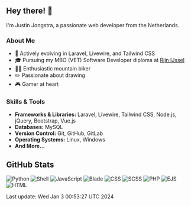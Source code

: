 ## Hey there! 👋

I'm Justin Jongstra, a passionate web developer from the Netherlands.

### About Me
- 🌱 Actively evolving in Laravel, Livewire, and Tailwind CSS
- 🎓 Pursuing my MBO (VET) Software Developer diploma at [Rijn IJssel](https://www.rijnijssel.nl/)
- 🚵‍♂️ Enthusiastic mountain biker
- ✏️ Passionate about drawing
- 🎮 Gamer at heart

### Skills & Tools
- **Frameworks & Libraries:** Laravel, Livewire, Tailwind CSS, Node.js, jQuery, Bootstrap, Vue.js
- **Databases:** MySQL
- **Version Control:** Git, GitHub, GitLab
- **Operating Systems:** Linux, Windows
- **And More...**

## GitHub Stats
![Python](https://img.shields.io/badge/Python-.22%25-blue)
![Shell](https://img.shields.io/badge/Shell-.10%25-blue)
![JavaScript](https://img.shields.io/badge/JavaScript-3.82%25-blue)
![Blade](https://img.shields.io/badge/Blade-26.23%25-blue)
![CSS](https://img.shields.io/badge/CSS-1.72%25-blue)
![SCSS](https://img.shields.io/badge/SCSS-3.07%25-blue)
![PHP](https://img.shields.io/badge/PHP-63.89%25-blue)
![EJS](https://img.shields.io/badge/EJS-.80%25-blue)
![HTML](https://img.shields.io/badge/HTML-.11%25-blue)

Last update: Wed Jan  3 00:53:27 UTC 2024

